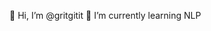 👋 Hi, I’m @gritgitit
🌱 I’m currently learning NLP


<!---
gritgitit/gritgitit is a ✨ special ✨ repository because its `README.md` (this file) appears on your GitHub profile.
You can click the Preview link to take a look at your changes.
--->
